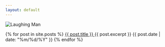 ```yaml
---
layout: default
---
```

![Laughing Man](https://i.imgur.com/sdLBre4.png)


{% for post in site.posts %}
  <a href="{{ post.url }}">
	{{ post.title }}
  </a>
  {{ post.excerpt }}
  {{ post.date | date: "%m/%d/%Y" }}
{% endfor %}